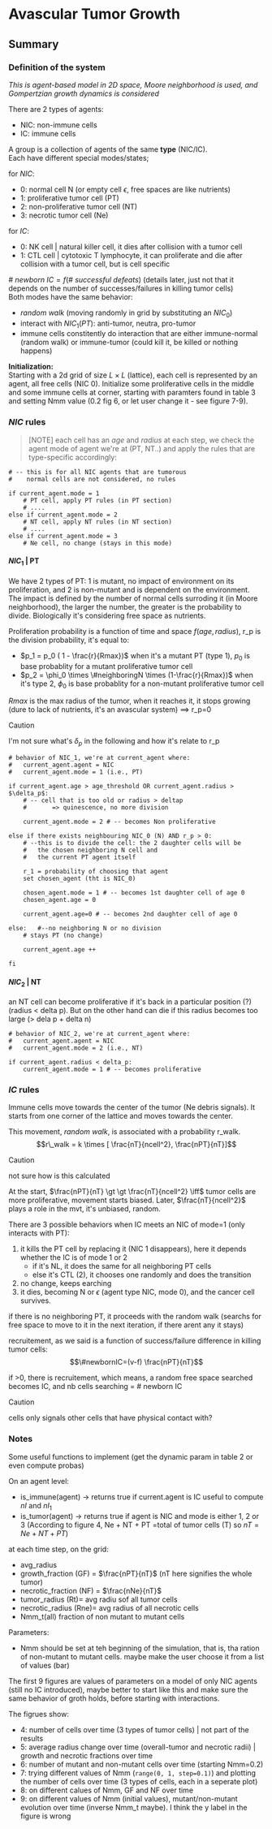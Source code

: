 # Avascular Tumor Growth

## Summary

### Definition of the system

_This is agent-based model in 2D space, Moore neighborhood is used, and Gompertzian growth dynamics is considered_  


There are 2 types of agents:
* NIC: non-immune cells
* IC: immune cells

A group is a collection of agents of the same **type** (NIC/IC).  
Each have different special modes/states; 

for $NIC$:
* 0: normal cell N (or empty cell $\epsilon$, free spaces are like nutrients)
* 1: proliferative tumor cell (PT)
* 2: non-proliferative tumor cell (NT)
* 3: necrotic tumor cell (Ne)

for $IC$:  

* 0: NK cell | natural killer cell, it dies after collision with a tumor cell
* 1: CTL cell | cytotoxic T lymphocyte, it can proliferate and die after collision with a tumor cell, but is cell specific

$\#\ new born\ IC = f (\#\ successful\ defeats)$  (details later, just not that it depends on the number of successes/failures in killing tumor cells)  
Both modes have the same behavior: 
* _random walk_ (moving randomly in grid by substituting an $NIC_0$)
* interact with $NIC_1 (PT)$: anti-tumor, neutra, pro-tumor 
* immune cells constitently do interaction that are either immune-normal (random walk) or immune-tumor (could kill it, be killed or nothing happens)

**Initialization:**  
Starting with a 2d grid of size $L \times L$ (lattice), each cell is represented by an agent, all free cells (NIC 0). Initialize some proliferative cells in the middle and some immune cells at corner, starting with paramters found in table 3 and setting Nmm value (0.2 fig 6, or let user change it - see figure 7-9).

### $NIC$ rules

> [NOTE]
> each cell has an $age$ and $radius$
> at each step, we check the agent mode of agent we're at (PT, NT..) and apply the rules that are type-specific accordingly:

```
# -- this is for all NIC agents that are tumorous
#    normal cells are not considered, no rules

if current_agent.mode = 1
    # PT cell, apply PT rules (in PT section)
    # ....
else if current_agent.mode = 2
    # NT cell, apply NT rules (in NT section)
    # ....
else if current_agent.mode = 3
    # Ne cell, no change (stays in this mode)

```

#### $NIC_1$ | PT

We have 2 types of PT: 1 is mutant, no impact of environment on its proliferation, and 2 is non-mutant and is dependent on the environment. The impact is defined by the number of normal cells surroding it (in Moore neighborhood), the larger the number, the greater is the probability to divide. Biologically it's considering free space as nutrients.

Proliferation probability is a function of time and space $f(age, radius)$, r_p is the division probability, it's equal to:  

* $p_1 = p_0 ( 1 - \frac{r}{Rmax})$ when it's a mutant PT (type 1), $p_0$ is base probablity for a mutant proliferative tumor cell
* $p_2 = \phi_0 \times \#neighboringN \times (1-\frac{r}{Rmax})$ when it's type 2, $\phi_0$ is base probablity for a non-mutant proliferative tumor cell

$Rmax$ is the max radius of the tumor, when it reaches it, it stops growing (dure to lack of nutrients, it's an avascular system) $\implies$ r_p=0

> [!CAUTION]
> I'm not sure what's $\delta_p$ in the following and how it's relate to r_p


```
# behavior of NIC_1, we're at current_agent where:
#   current_agent.agent = NIC
#   current_agent.mode = 1 (i.e., PT)

if current_agent.age > age_threshold OR current_agent.radius > $\delta_p$:
    # -- cell that is too old or radius > deltap 
    #       => quinescence, no more division
    
    current_agent.mode = 2 # -- becomes Non proliferative

else if there exists neighbouring NIC_0 (N) AND r_p > 0:  
    # --this is to divide the cell: the 2 daughter cells will be 
    #   the chosen neighboring N cell and 
    #   the current PT agent itself

    r_1 = probability of choosing that agent
    set chosen_agent (tht is NIC_0)

    chosen_agent.mode = 1 # -- becomes 1st daughter cell of age 0
    chosen_agent.age = 0

    current_agent.age=0 # -- becomes 2nd daughter cell of age 0

else:   #--no neighboring N or no division
    # stays PT (no change)

    current_agent.age ++

fi
```

#### $NIC_2$ | NT

an NT cell can become proliferative if it's back in a particular position (?) (radius < delta p). But on the other hand can die if this radius becomes too large (> dela p + delta n)

```
# behavior of NIC_2, we're at current_agent where:
#   current_agent.agent = NIC
#   current_agent.mode = 2 (i.e., NT)

if current_agent.radius < delta_p:
    current_agent.mode = 1 # -- becomes proliferative

```


### $IC$ rules

Immune cells move towards the center of the tumor (Ne debris signals). It starts from one corner of the lattice and moves towards the center.

This movement, _random walk_, is associated with a probability r_walk.
$$r\_walk = k \times [ \frac{nT}{ncell^2}, \frac{nPT}{nT}]$$  

> [!CAUTION]
> not sure how is this calculated

At the start, $\frac{nPT}{nT} \gt \gt \frac{nT}{ncell^2} \iff$ tumor cells are more proliferative, movement starts biased. Later,  $\frac{nT}{ncell^2}$ plays a role in the mvt, it's unbiased, random.

There are 3 possible behaviors when IC meets an NIC of mode=1 (only interacts with PT):

1. it kills the PT cell by replacing it (NIC 1 disappears), here it depends whether the IC is of mode 1 or 2
    * if it's NL, it does the same for all neighboring PT cells
    * else it's CTL (2), it chooses one randomly and does the transition
2. no change, keeps earching
3. it dies, becoming N or $\epsilon$ (agent type NIC, mode 0), and the cancer cell survives.

if there is no neighboring PT, it proceeds with the random walk (searchs for free space to move to it in the next iteration, if there arent any it stays)

recruitement, as we said is a function of success/failure difference in killing tumor cells:
$$\#newbornIC=(v-f) \frac{nPT}{nT}$$

if >0, there is recruitement, which means, a random free space searched becomes IC, and nb cells searching = # newborn IC

> [!CAUTION]
cells only signals other cells that have physical contact with?

### Notes

Some useful functions to implement (get the dynamic param in table 2 or even compute probas)

On an agent level:
- is_immune(agent) -> returns true if current.agent is IC
useful to compute $nI$ and $nI_1$
- is_tumor(agent) -> returns true if agent is NIC and mode is either 1, 2 or 3 (According to figure 4, Ne + NT + PT =total of tumor cells (T) so $nT=Ne+NT+PT$)

at each time step, on the grid:
- avg_radius
- growth_fraction (GF) = $\frac{nPT}{nT}$ (nT here signifies the whole tumor)
- necrotic_fraction (NF) = $\frac{nNe}{nT}$
- tumor_radius (Rt)= avg radiu sof all tumor cells
- necrotic_radius (Rne)= avg radius of all necrotic cells 
- Nmm_t(all) fraction of non mutant to mutant cells

Parameters:
- Nmm should be set at teh beginning of the simulation, that is, tha ration of non-mutant to mutant cells. maybe make the user choose it from a list of values (bar)

The first 9 figures are values of parameters on a model of only NIC agents (still no IC introduced), maybe better to start like this and make sure the same behavior of groth holds, before starting with interactions.

The figrues show:
- 4: number of cells over time (3 types of tumor cells) | not part of the results
- 5: average radius change over time (overall-tumor and necrotic radii) | growth and necrotic fractions over time
- 6: number of mutant and non-mutant cells over time (starting Nmm=0.2)
- 7: trying different values of Nmm (`range(0, 1, step=0.1)`) and plotting the number of cells over time (3 types of cells, each in a seperate plot)
- 8: on different calues of Nmm, GF and NF over time
- 9: on different values of Nmm (initial values), mutant/non-mutant evolution over time (inverse Nmm_t maybe). I think the y label in the figure is wrong

